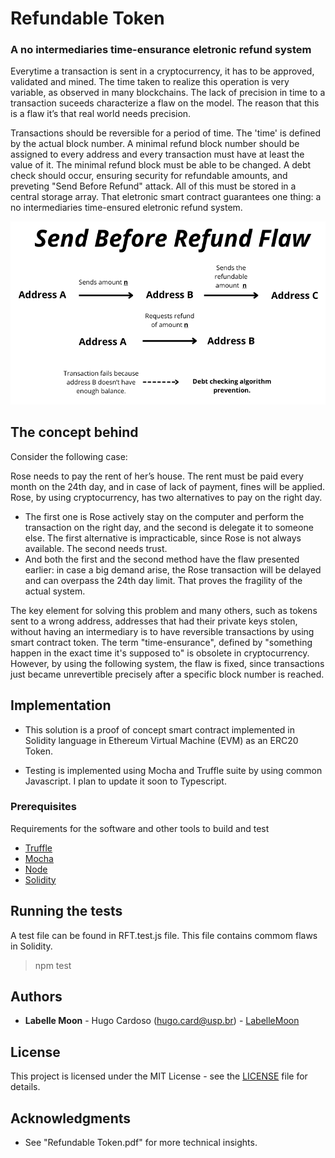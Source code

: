 # Refundable Token

### A no intermediaries time-ensurance eletronic refund system

Everytime a transaction is sent in a cryptocurrency, it has to be approved, validated and mined. The time taken to realize this operation is very variable, as observed in many blockchains. The lack of precision in time to a transaction suceeds characterize a flaw on the model. The reason that this is a flaw it’s that real world needs precision.

Transactions should be reversible for a period of time. The 'time' is defined by the actual block number. A minimal refund block number should be assigned to every address and every transaction must have at least the value of it. The minimal refund block must be able to be changed. A debt check should occur, ensuring security for refundable amounts, and preveting "Send Before Refund" attack. All of this must be stored in a central storage array. That eletronic smart contract guarantees one thing: a no intermediaries time-ensured eletronic refund system.

![Send Before Refund Flaw](paper/sbbf4.png)

## The concept behind

Consider the following case:

Rose needs to pay the rent of her’s house. The rent must be paid every month on the 24th day, and in case of lack of payment, fines will be applied. Rose, by using cryptocurrency, has two alternatives to pay on the right day. 
- The first one is Rose actively stay on the computer and perform the transaction on the right day, and the second is delegate it to someone else. The first alternative is impracticable, since Rose is not always available. The second needs trust.
- And both the first and the second method have the flaw presented earlier: in case a big demand arise, the Rose transaction will be delayed and can overpass the 24th day limit. That proves the fragility of the actual system.

The key element for solving this problem and many others, such as tokens sent to a wrong address, addresses that had their private keys stolen, without having an intermediary is to have reversible transactions by using smart contract token. The term "time-ensurance", defined by "something happen in the exact time it's supposed to" is obsolete in cryptocurrency. However, by using the following system, the flaw is fixed, since transactions just became unrevertible precisely after a specific block number is reached.

## Implementation

- This solution is a proof of concept smart contract implemented in Solidity language in Ethereum Virtual Machine (EVM) as an ERC20 Token.

- Testing is implemented using Mocha and Truffle suite by using common Javascript. I plan to update it soon to Typescript.

### Prerequisites

Requirements for the software and other tools to build and test

- [Truffle](https://archive.trufflesuite.com/)
- [Mocha](https://mochajs.org/)
- [Node](https://nodejs.org/pt)
- [Solidity](https://soliditylang.org/)

## Running the tests

A test file can be found in RFT.test.js file. This file contains commom flaws in Solidity.
> npm test

## Authors

  - **Labelle Moon** - Hugo Cardoso (hugo.card@usp.br) -
    [LabelleMoon](https://github.com/BelleMoon)

## License

This project is licensed under the
MIT License - see the [LICENSE](LICENSE) file for
details.

## Acknowledgments

  - See "Refundable Token.pdf" for more technical insights. 
